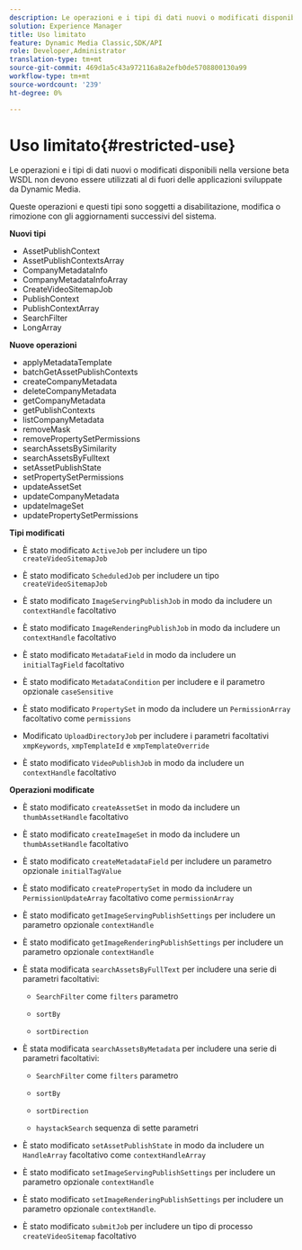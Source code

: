 ```yaml
---
description: Le operazioni e i tipi di dati nuovi o modificati disponibili nella versione beta WSDL non devono essere utilizzati al di fuori delle applicazioni sviluppate da Dynamic Media.
solution: Experience Manager
title: Uso limitato
feature: Dynamic Media Classic,SDK/API
role: Developer,Administrator
translation-type: tm+mt
source-git-commit: 469d1a5c43a972116a8a2efb0de5708800130a99
workflow-type: tm+mt
source-wordcount: '239'
ht-degree: 0%

---
```



# Uso limitato{#restricted-use}

Le operazioni e i tipi di dati nuovi o modificati disponibili nella versione beta WSDL non devono essere utilizzati al di fuori delle applicazioni sviluppate da Dynamic Media.

Queste operazioni e questi tipi sono soggetti a disabilitazione, modifica o rimozione con gli aggiornamenti successivi del sistema.

**Nuovi tipi**

* AssetPublishContext
* AssetPublishContextsArray
* CompanyMetadataInfo
* CompanyMetadataInfoArray
* CreateVideoSitemapJob
* PublishContext
* PublishContextArray
* SearchFilter
* LongArray

**Nuove operazioni**

* applyMetadataTemplate
* batchGetAssetPublishContexts
* createCompanyMetadata
* deleteCompanyMetadata
* getCompanyMetadata
* getPublishContexts
* listCompanyMetadata
* removeMask
* removePropertySetPermissions
* searchAssetsBySimilarity
* searchAssetsByFulltext
* setAssetPublishState
* setPropertySetPermissions
* updateAssetSet
* updateCompanyMetadata
* updateImageSet
* updatePropertySetPermissions

**Tipi modificati**

* È stato modificato `ActiveJob` per includere un tipo `createVideoSitemapJob`

* È stato modificato `ScheduledJob` per includere un tipo `createVideoSitemapJob`

* È stato modificato `ImageServingPublishJob` in modo da includere un `contextHandle` facoltativo

* È stato modificato `ImageRenderingPublishJob` in modo da includere un `contextHandle` facoltativo

* È stato modificato `MetadataField` in modo da includere un `initialTagField` facoltativo

* È stato modificato `MetadataCondition` per includere e il parametro opzionale `caseSensitive`

* È stato modificato `PropertySet` in modo da includere un `PermissionArray` facoltativo come `permissions`

* Modificato `UploadDirectoryJob` per includere i parametri facoltativi `xmpKeywords`, `xmpTemplateId` e `xmpTemplateOverride`

* È stato modificato `VideoPublishJob` in modo da includere un `contextHandle` facoltativo

**Operazioni modificate**

* È stato modificato `createAssetSet` in modo da includere un `thumbAssetHandle` facoltativo

* È stato modificato `createImageSet` in modo da includere un `thumbAssetHandle` facoltativo

* È stato modificato `createMetadataField` per includere un parametro opzionale `initialTagValue`

* È stato modificato `createPropertySet` in modo da includere un `PermissionUpdateArray` facoltativo come `permissionArray`

* È stato modificato `getImageServingPublishSettings` per includere un parametro opzionale `contextHandle`

* È stato modificato `getImageRenderingPublishSettings` per includere un parametro opzionale `contextHandle`

* È stata modificata `searchAssetsByFullText` per includere una serie di parametri facoltativi:

   * `SearchFilter` come  `filters` parametro

   * `sortBy`
   * `sortDirection`

* È stata modificata `searchAssetsByMetadata` per includere una serie di parametri facoltativi:

   * `SearchFilter` come  `filters` parametro

   * `sortBy`
   * `sortDirection`
   * `haystackSearch` sequenza di sette parametri

* È stato modificato `setAssetPublishState` in modo da includere un `HandleArray` facoltativo come `contextHandleArray`

* È stato modificato `setImageServingPublishSettings` per includere un parametro opzionale `contextHandle`

* È stato modificato `setImageRenderingPublishSettings` per includere un parametro opzionale `contextHandle`.

* È stato modificato `submitJob` per includere un tipo di processo `createVideoSitemap` facoltativo

